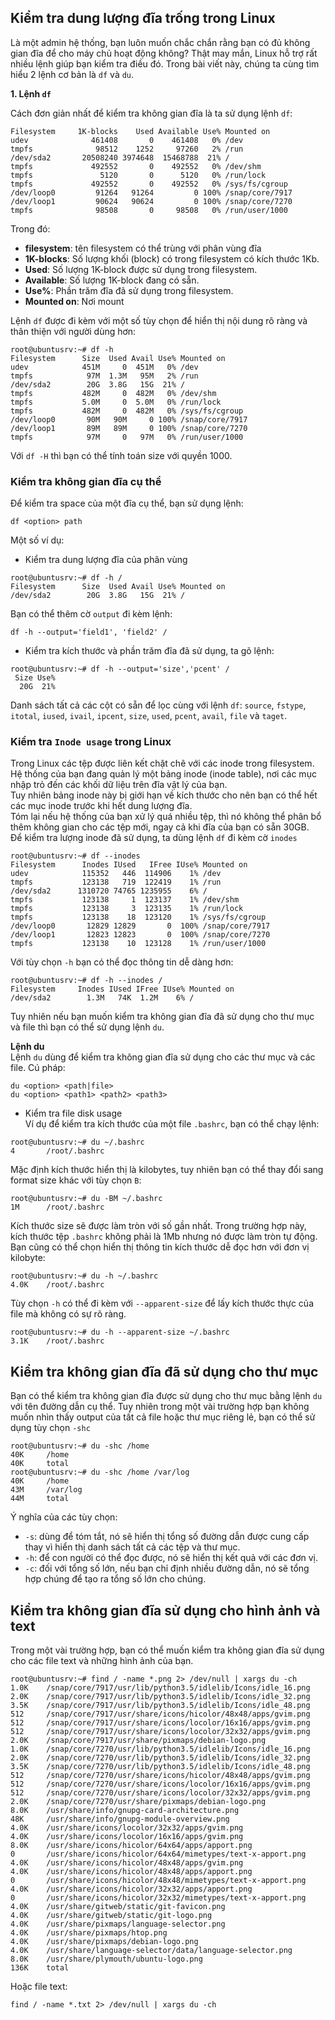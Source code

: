 ## Kiểm tra dung lượng đĩa trống trong Linux  

Là một admin hệ thống, bạn luôn muốn chắc chắn rằng bạn có đủ không gian đĩa để cho máy chủ hoạt động không? Thật may mắn, Linux hỗ trợ rất nhiều lệnh giúp bạn kiểm tra điều đó. Trong bài viết này, chúng ta cùng tìm hiểu 2 lệnh cơ bản là `df` và `du`. 

**1. Lệnh `df`** 

Cách đơn giản nhất để kiểm tra không gian đĩa là ta sử dụng lệnh `df`:  
```
Filesystem     1K-blocks    Used Available Use% Mounted on
udev              461408       0    461408   0% /dev
tmpfs              98512    1252     97260   2% /run
/dev/sda2       20508240 3974648  15468788  21% /
tmpfs             492552       0    492552   0% /dev/shm
tmpfs               5120       0      5120   0% /run/lock
tmpfs             492552       0    492552   0% /sys/fs/cgroup
/dev/loop0         91264   91264         0 100% /snap/core/7917
/dev/loop1         90624   90624         0 100% /snap/core/7270
tmpfs              98508       0     98508   0% /run/user/1000

```
Trong đó:  
- **filesystem**: tên filesystem có thể trùng với phân vùng đĩa  
- **1K-blocks**: Số lượng khối (block) có trong filesystem có kích thước 1Kb. 
- **Used**: Số lượng 1K-block được sử dụng trong filesystem.  
- **Available**: Số lượng 1K-block đang có sẵn.  
- **Use%**: Phần trăm đĩa đã sử dụng trong filesystem.  
- **Mounted on**: Nơi mount  

Lệnh `df` được đi kèm với một số tùy chọn để hiển thị nội dung rõ ràng và thân thiện với người dùng hơn:   
```
root@ubuntusrv:~# df -h
Filesystem      Size  Used Avail Use% Mounted on
udev            451M     0  451M   0% /dev
tmpfs            97M  1.3M   95M   2% /run
/dev/sda2        20G  3.8G   15G  21% /
tmpfs           482M     0  482M   0% /dev/shm
tmpfs           5.0M     0  5.0M   0% /run/lock
tmpfs           482M     0  482M   0% /sys/fs/cgroup
/dev/loop0       90M   90M     0 100% /snap/core/7917
/dev/loop1       89M   89M     0 100% /snap/core/7270
tmpfs            97M     0   97M   0% /run/user/1000
```  
Với `df -H` thì bạn có thể tính toán size với quyền 1000.  

### Kiểm tra không gian đĩa cụ thể  

Để kiểm tra space của một đĩa cụ thể, bạn sử dụng lệnh:  
```
df <option> path
```  
Một số ví dụ:  
- Kiểm tra dung lượng đĩa của phân vùng 
```
root@ubuntusrv:~# df -h /
Filesystem      Size  Used Avail Use% Mounted on
/dev/sda2        20G  3.8G   15G  21% /
```  
Bạn có thể thêm cờ `output` đi kèm lệnh:  
```
df -h --output='field1', 'field2' /
```  
- Kiểm tra kích thước và phần trăm đĩa đã sử dụng, ta gõ lệnh:  
```
root@ubuntusrv:~# df -h --output='size','pcent' /
 Size Use%
  20G  21%
```  
Danh sách tất cả các cột có sẵn để lọc cùng với lệnh `df`: `source`, `fstype`, `itotal`, `iused`, `ivail`, `ipcent`, `size`, `used`, `pcent`, `avail`, `file` và `taget`.  

### Kiểm tra `Inode usage` trong Linux  
Trong Linux các tệp được liên kết chặt chẽ với các inode trong filesystem.   
Hệ thống của bạn đang quản lý một bảng inode (inode table), nơi các mục nhập trỏ đến các khối dữ liệu trên đĩa vật lý của bạn.   
Tuy nhiên bảng inode này bị giới hạn về kích thước cho nên bạn có thể hết các mục inode trước khi hết dung lượng đĩa.  
Tóm lại nếu hệ thống của bạn xử lý quá nhiều tệp, thì nó không thể phân bổ thêm không gian cho các tệp mới, ngay cả khi đĩa của bạn có sẵn 30GB.  
Để kiểm tra lượng inode đã sử dụng, ta dùng lệnh `df` đi kèm cờ `inodes`  
```
root@ubuntusrv:~# df --inodes
Filesystem      Inodes IUsed   IFree IUse% Mounted on
udev            115352   446  114906    1% /dev
tmpfs           123138   719  122419    1% /run
/dev/sda2      1310720 74765 1235955    6% /
tmpfs           123138     1  123137    1% /dev/shm
tmpfs           123138     3  123135    1% /run/lock
tmpfs           123138    18  123120    1% /sys/fs/cgroup
/dev/loop0       12829 12829       0  100% /snap/core/7917
/dev/loop1       12823 12823       0  100% /snap/core/7270
tmpfs           123138    10  123128    1% /run/user/1000
```  
Với tùy chọn `-h` bạn có thể đọc thông tin dễ dàng hơn:  
```
root@ubuntusrv:~# df -h --inodes /
Filesystem     Inodes IUsed IFree IUse% Mounted on
/dev/sda2        1.3M   74K  1.2M    6% /
```  

Tuy nhiên nếu bạn muốn kiểm tra không gian đĩa đã sử dụng cho thư mục và file thì bạn có thể sử dụng lệnh `du`.  

**Lệnh du**  
Lệnh `du` dùng để kiểm tra không gian đĩa sử dụng cho các thư mục và các file. 
Cú pháp:  
```
du <option> <path|file>
du <option> <path1> <path2> <path3>  
```
- Kiểm tra file disk usage  
Ví dụ để kiểm tra kích thước của một file `.bashrc`, bạn có thể chạy lệnh:  
```
root@ubuntusrv:~# du ~/.bashrc
4       /root/.bashrc
```  
Mặc định kích thước hiển thị là kilobytes, tuy nhiên bạn có thể thay đổi sang format size khác với tùy chọn `B`:  
```
root@ubuntusrv:~# du -BM ~/.bashrc
1M      /root/.bashrc
```  
Kích thước size sẽ được làm tròn với số gần nhất. Trong trường hợp này, kích thước tệp `.bashrc` không phải là 1Mb nhưng nó được làm tròn tự động.  
Bạn cũng có thể chọn hiển thị thông tin kích thước dễ đọc hơn với đơn vị kilobyte:  

```
root@ubuntusrv:~# du -h ~/.bashrc
4.0K    /root/.bashrc  
```

Tùy chọn `-h` có thể đi kèm với `--apparent-size` để lấy kích thước thực của file mà không có sự rõ ràng.    
```
root@ubuntusrv:~# du -h --apparent-size ~/.bashrc
3.1K    /root/.bashrc
```  
## Kiểm tra không gian đĩa đã sử dụng cho thư mục  
Bạn có thể kiểm tra không gian đĩa được sử dụng cho thư mục bằng lệnh `du` với tên đường dẫn cụ thể. Tuy nhiên trong một vài trường hợp bạn không muốn nhìn thấy output của tất cả file hoặc thư mục riêng lẻ, bạn có thể sử dụng tùy chọn `-shc`  
```
root@ubuntusrv:~# du -shc /home
40K     /home
40K     total
root@ubuntusrv:~# du -shc /home /var/log
40K     /home
43M     /var/log
44M     total
``` 
Ý nghĩa của các tùy chọn:  
- `-s`: dùng để tóm tắt, nó sẽ hiển thị tổng số đường dẫn được cung cấp thay vì hiển thị danh sách tất cả các tệp và thư mục.   
- `-h`: để con người có thể đọc được, nó sẽ hiển thị kết quả với các đơn vị.
- `-c`: đối với tổng số lớn, nếu bạn chỉ định nhiều đường dẫn, nó sẽ tổng hợp chúng để tạo ra tổng số lớn cho chúng.  

## Kiểm tra không gian đĩa sử dụng cho hình ảnh và text  
Trong một vài trường hợp, bạn có thể muốn kiểm tra không gian đĩa sử dụng cho các file text và những hình ảnh của bạn.  
```
root@ubuntusrv:~# find / -name *.png 2> /dev/null | xargs du -ch
1.0K    /snap/core/7917/usr/lib/python3.5/idlelib/Icons/idle_16.png
2.0K    /snap/core/7917/usr/lib/python3.5/idlelib/Icons/idle_32.png
3.5K    /snap/core/7917/usr/lib/python3.5/idlelib/Icons/idle_48.png
512     /snap/core/7917/usr/share/icons/hicolor/48x48/apps/gvim.png
512     /snap/core/7917/usr/share/icons/locolor/16x16/apps/gvim.png
512     /snap/core/7917/usr/share/icons/locolor/32x32/apps/gvim.png
2.0K    /snap/core/7917/usr/share/pixmaps/debian-logo.png
1.0K    /snap/core/7270/usr/lib/python3.5/idlelib/Icons/idle_16.png
2.0K    /snap/core/7270/usr/lib/python3.5/idlelib/Icons/idle_32.png
3.5K    /snap/core/7270/usr/lib/python3.5/idlelib/Icons/idle_48.png
512     /snap/core/7270/usr/share/icons/hicolor/48x48/apps/gvim.png
512     /snap/core/7270/usr/share/icons/locolor/16x16/apps/gvim.png
512     /snap/core/7270/usr/share/icons/locolor/32x32/apps/gvim.png
2.0K    /snap/core/7270/usr/share/pixmaps/debian-logo.png
8.0K    /usr/share/info/gnupg-card-architecture.png
48K     /usr/share/info/gnupg-module-overview.png
4.0K    /usr/share/icons/locolor/32x32/apps/gvim.png
4.0K    /usr/share/icons/locolor/16x16/apps/gvim.png
8.0K    /usr/share/icons/hicolor/64x64/apps/apport.png
0       /usr/share/icons/hicolor/64x64/mimetypes/text-x-apport.png
4.0K    /usr/share/icons/hicolor/48x48/apps/gvim.png
4.0K    /usr/share/icons/hicolor/48x48/apps/apport.png
0       /usr/share/icons/hicolor/48x48/mimetypes/text-x-apport.png
4.0K    /usr/share/icons/hicolor/32x32/apps/apport.png
0       /usr/share/icons/hicolor/32x32/mimetypes/text-x-apport.png
4.0K    /usr/share/gitweb/static/git-favicon.png
4.0K    /usr/share/gitweb/static/git-logo.png
4.0K    /usr/share/pixmaps/language-selector.png
4.0K    /usr/share/pixmaps/htop.png
4.0K    /usr/share/pixmaps/debian-logo.png
4.0K    /usr/share/language-selector/data/language-selector.png
8.0K    /usr/share/plymouth/ubuntu-logo.png
136K    total
``` 
Hoặc file text:  
```
find / -name *.txt 2> /dev/null | xargs du -ch
```  

